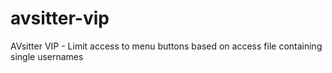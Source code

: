 # avsitter-vip

AVsitter VIP - Limit access to menu buttons based on access file containing single usernames
